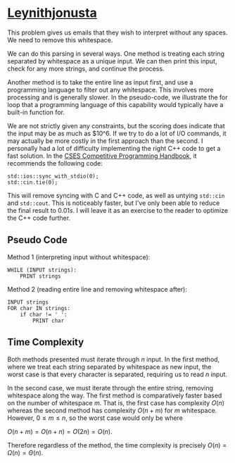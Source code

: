 # [Leynithjonusta]("https://open.kattis.com/problems/leynithjonusta")

This problem gives us emails that they wish to interpret without any spaces. We need to remove this whitespace.

We can do this parsing in several ways. One method is treating each string separated by whitespace as a unique input. We can then print this input, check for any more strings, and continue the process.

Another method is to take the entire line as input first, and use a programming language to filter out any whitespace. This involves more processing and is generally slower. In the pseudo-code, we illustrate the for loop that a programming language of this capability would typically have a built-in function for.

We are not strictly given any constraints, but the scoring does indicate that the input may be as much as $10^6. If we try to do a lot of I/O commands, it may actually be more costly in the first approach than the second. I personally had a lot of difficulty implementing the right C++ code to get a fast solution. In the [CSES Competitive Programming Handbook](https://cses.fi/book/book.pdf), it recommends the following code:

```
std::ios::sync_with_stdio(0);
std::cin.tie(0); 
```

This will remove syncing with C and C++ code, as well as untying `std::cin` and `std::cout`. This is noticeably faster, but I've only been able to reduce the final result to $0.01s$. I will leave it as an exercise to the reader to optimize the C++ code further.

## Pseudo Code
Method 1 (interpreting input without whitespace):
```
WHILE (INPUT strings):
    PRINT strings
```
Method 2 (reading entire line and removing whitespace after):
```
INPUT strings
FOR char IN strings:
    if char != ' ':
        PRINT char
```

## Time Complexity
Both methods presented must iterate through $n$ input. In the first method, where we treat each string separated by whitespace as new input, the worst case is that every character is separated, requiring us to read $n$ input.

In the second case, we must iterate through the entire string, removing whitespace along the way. The first method is comparatively faster based on the number of whitespace $m$. That is, the first case has complexity $O(n)$ whereas the second method has complexity $O(n+m)$ for $m$ whitespace. However, $0 \leq m \leq n$, so the worst case would only be where 

$O(n+m) = O(n + n) = O(2n) = O(n)$.

Therefore regardless of the method, the time complexity is precisely $O(n) = \Omega(n) = \Theta(n)$.